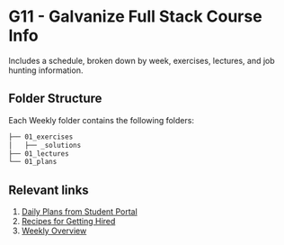 # G11 - Galvanize Full Stack Course Info

Includes a schedule, broken down by week, exercises, lectures, and job hunting information.

## Folder Structure

Each Weekly folder contains the following folders:

```sh
├── 01_exercises
│   ├── _solutions
├── 01_lectures
└── 01_plans
```

## Relevant links

1. [Daily Plans from Student Portal](https://students.galvanize.com/cohorts/15/daily_plans)
1. [Recipes for Getting Hired](https://github.com/gSchool/g11-course-info/blob/master/getting-employed.md)
1. [Weekly Overview](https://github.com/gSchool/g11-course-info/blob/master/week-overview.md)
